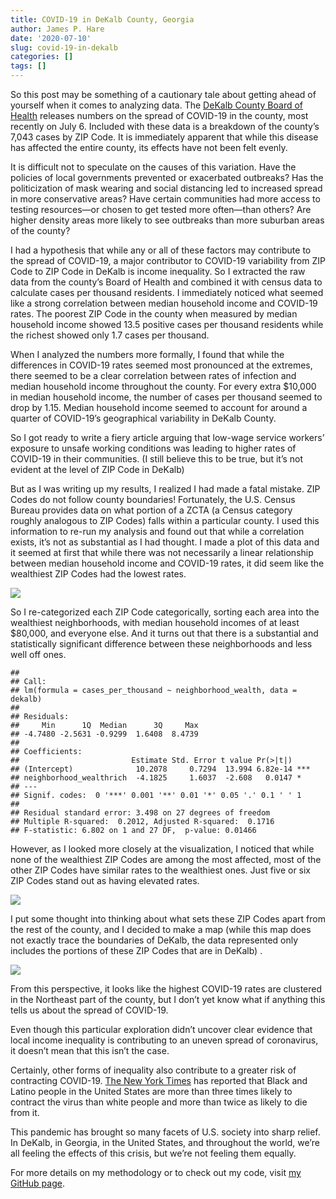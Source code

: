 ```yaml
---
title: COVID-19 in DeKalb County, Georgia
author: James P. Hare
date: '2020-07-10'
slug: covid-19-in-dekalb
categories: []
tags: []
---
```

So this post may be something of a cautionary tale about getting ahead of yourself when it comes to analyzing data. The [DeKalb County Board of Health](https://www.dekalbhealth.net/covid-19dekalb/) releases numbers on the spread of COVID-19 in the county, most recently on July 6. Included with these data is a breakdown of the county’s 7,043 cases by ZIP Code. It is immediately apparent that while this disease has affected the entire county, its effects have not been felt evenly.

It is difficult not to speculate on the causes of this variation. Have the policies of local governments prevented or exacerbated outbreaks? Has the politicization of mask wearing and social distancing led to increased spread in more conservative areas? Have certain communities had more access to testing resources—or chosen to get tested more often—than others? Are higher density areas more likely to see outbreaks than more suburban areas of the county?

I had a hypothesis that while any or all of these factors may contribute to the spread of COVID-19, a major contributor to COVID-19 variability from ZIP Code to ZIP Code in DeKalb is income inequality. So I extracted the raw data from the county’s Board of Health and combined it with census data to calculate cases per thousand residents. I immediately noticed what seemed like a strong correlation between median household income and COVID-19 rates. The poorest ZIP Code in the county when measured by median household income showed 13.5 positive cases per thousand residents while the richest showed only 1.7 cases per thousand.

When I analyzed the numbers more formally, I found that while the differences in COVID-19 rates seemed most pronounced at the extremes, there seemed to be a clear correlation between rates of infection and median household income throughout the county. For every extra $10,000 in median household income, the number of cases per thousand seemed to drop by 1.15. Median household income seemed to account for around a quarter of COVID-19’s geographical variability in DeKalb County.

So I got ready to write a fiery article arguing that low-wage service workers’ exposure to unsafe working conditions was leading to higher rates of COVID-19 in their communities. (I still believe this to be true, but it’s not evident at the level of ZIP Code in DeKalb)

But as I was writing up my results, I realized I had made a fatal mistake. ZIP Codes do not follow county boundaries! Fortunately, the U.S. Census Bureau provides data on what portion of a ZCTA (a Census category roughly analogous to ZIP Codes) falls within a particular county. I used this information to re-run my analysis and found out that while a correlation exists, it’s not as substantial as I had thought. I made a plot of this data and it seemed at first that while there was not necessarily a linear relationship between median household income and COVID-19 rates, it did seem like the wealthiest ZIP Codes had the lowest rates.

![](/post/2020-07-10-covid-19-in-dekalb-county-georgia_files/unnamed-chunk-4-1.png)

So I re-categorized each ZIP Code categorically, sorting each area into the wealthiest neighborhoods, with median household incomes of at least $80,000, and everyone else. And it turns out that there is a substantial and statistically significant difference between these neighborhoods and less well off ones.

```{}
## 
## Call:
## lm(formula = cases_per_thousand ~ neighborhood_wealth, data = dekalb)
## 
## Residuals:
##     Min      1Q  Median      3Q     Max 
## -4.7480 -2.5631 -0.9299  1.6408  8.4739 
## 
## Coefficients:
##                         Estimate Std. Error t value Pr(>|t|)    
## (Intercept)              10.2078     0.7294  13.994 6.82e-14 ***
## neighborhood_wealthrich  -4.1825     1.6037  -2.608   0.0147 *  
## ---
## Signif. codes:  0 '***' 0.001 '**' 0.01 '*' 0.05 '.' 0.1 ' ' 1
## 
## Residual standard error: 3.498 on 27 degrees of freedom
## Multiple R-squared:  0.2012, Adjusted R-squared:  0.1716 
## F-statistic: 6.802 on 1 and 27 DF,  p-value: 0.01466
```

However, as I looked more closely at the visualization, I noticed that while none of the wealthiest ZIP Codes are among the most affected, most of the other ZIP Codes have similar rates to the wealthiest ones. Just five or six ZIP Codes stand out as having elevated rates. 

![](/post/2020-07-10-covid-19-in-dekalb-county-georgia_files/unnamed-chunk-8-1.png)

I put some thought into thinking about what sets these ZIP Codes apart from the rest of the county, and I decided to make a map (while this map does not exactly trace the boundaries of DeKalb, the data represented only includes the portions of these ZIP Codes that are in DeKalb) .

![](/post/2020-07-10-covid-19-in-dekalb-county-georgia_files/unnamed-chunk-9-1.png)

From this perspective, it looks like the highest COVID-19 rates are clustered in the Northeast part of the county, but I don’t yet know what if anything this tells us about the spread of COVID-19.

Even though this particular exploration didn’t uncover clear evidence that local income inequality is contributing to an uneven spread of coronavirus, it doesn’t mean that this isn’t the case.

Certainly, other forms of inequality also contribute to a greater risk of contracting COVID-19. [The New York Times](https://www.nytimes.com/interactive/2020/07/05/us/coronavirus-latinos-african-americans-cdc-data.html?searchResultPosition=4) has reported that Black and Latino people in the United States are more than three times likely to contract the virus than white people and more than twice as likely to die from it.

This pandemic has brought so many facets of U.S. society into sharp relief. In DeKalb, in Georgia, in the United States, and throughout the world, we’re all feeling the effects of this crisis, but we’re not feeling them equally.

For more details on my methodology or to check out my code, visit [my GitHub page](https://github.com/jamesphare/metro_atlanta_covid/blob/52ae7515cac6e98a20d8b3c002ae88b28ce7f46e/DeKalb_by_Zip.md).
